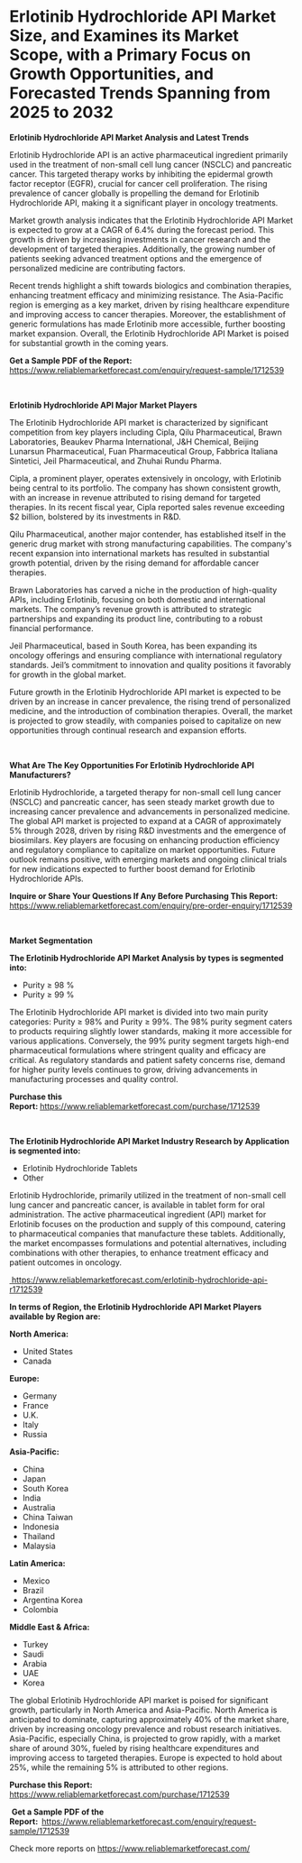 <p><h1>Erlotinib Hydrochloride API Market Size, and Examines its Market Scope, with a Primary Focus on Growth Opportunities, and Forecasted Trends Spanning from 2025 to 2032</h1></p><p><strong>Erlotinib Hydrochloride API Market Analysis and Latest Trends</strong></p>
<p><p>Erlotinib Hydrochloride API is an active pharmaceutical ingredient primarily used in the treatment of non-small cell lung cancer (NSCLC) and pancreatic cancer. This targeted therapy works by inhibiting the epidermal growth factor receptor (EGFR), crucial for cancer cell proliferation. The rising prevalence of cancer globally is propelling the demand for Erlotinib Hydrochloride API, making it a significant player in oncology treatments.</p><p>Market growth analysis indicates that the Erlotinib Hydrochloride API Market is expected to grow at a CAGR of 6.4% during the forecast period. This growth is driven by increasing investments in cancer research and the development of targeted therapies. Additionally, the growing number of patients seeking advanced treatment options and the emergence of personalized medicine are contributing factors.</p><p>Recent trends highlight a shift towards biologics and combination therapies, enhancing treatment efficacy and minimizing resistance. The Asia-Pacific region is emerging as a key market, driven by rising healthcare expenditure and improving access to cancer therapies. Moreover, the establishment of generic formulations has made Erlotinib more accessible, further boosting market expansion. Overall, the Erlotinib Hydrochloride API Market is poised for substantial growth in the coming years.</p></p>
<p><strong>Get a Sample PDF of the Report:&nbsp;</strong> <a href="https://www.reliablemarketforecast.com/enquiry/request-sample/1712539?utm_campaign=2876&utm_medium=2&utm_source=Github&utm_content=ia&utm_term=28032025&utm_id=erlotinib-hydrochloride-api">https://www.reliablemarketforecast.com/enquiry/request-sample/1712539</a></p>
<p>&nbsp;</p>
<p><strong>Erlotinib Hydrochloride API Major Market Players</strong></p>
<p><p>The Erlotinib Hydrochloride API market is characterized by significant competition from key players including Cipla, Qilu Pharmaceutical, Brawn Laboratories, Beaukev Pharma International, J&H Chemical, Beijing Lunarsun Pharmaceutical, Fuan Pharmaceutical Group, Fabbrica Italiana Sintetici, Jeil Pharmaceutical, and Zhuhai Rundu Pharma. </p><p>Cipla, a prominent player, operates extensively in oncology, with Erlotinib being central to its portfolio. The company has shown consistent growth, with an increase in revenue attributed to rising demand for targeted therapies. In its recent fiscal year, Cipla reported sales revenue exceeding $2 billion, bolstered by its investments in R&D.</p><p>Qilu Pharmaceutical, another major contender, has established itself in the generic drug market with strong manufacturing capabilities. The company's recent expansion into international markets has resulted in substantial growth potential, driven by the rising demand for affordable cancer therapies.</p><p>Brawn Laboratories has carved a niche in the production of high-quality APIs, including Erlotinib, focusing on both domestic and international markets. The company’s revenue growth is attributed to strategic partnerships and expanding its product line, contributing to a robust financial performance.</p><p>Jeil Pharmaceutical, based in South Korea, has been expanding its oncology offerings and ensuring compliance with international regulatory standards. Jeil’s commitment to innovation and quality positions it favorably for growth in the global market.</p><p>Future growth in the Erlotinib Hydrochloride API market is expected to be driven by an increase in cancer prevalence, the rising trend of personalized medicine, and the introduction of combination therapies. Overall, the market is projected to grow steadily, with companies poised to capitalize on new opportunities through continual research and expansion efforts.</p></p>
<p>&nbsp;</p>
<p><strong>What Are The Key Opportunities For Erlotinib Hydrochloride API Manufacturers?</strong></p>
<p><p>Erlotinib Hydrochloride, a targeted therapy for non-small cell lung cancer (NSCLC) and pancreatic cancer, has seen steady market growth due to increasing cancer prevalence and advancements in personalized medicine. The global API market is projected to expand at a CAGR of approximately 5% through 2028, driven by rising R&D investments and the emergence of biosimilars. Key players are focusing on enhancing production efficiency and regulatory compliance to capitalize on market opportunities. Future outlook remains positive, with emerging markets and ongoing clinical trials for new indications expected to further boost demand for Erlotinib Hydrochloride APIs.</p></p>
<p><strong>Inquire or Share Your Questions If Any Before Purchasing This Report:</strong> <a href="https://www.reliablemarketforecast.com/enquiry/pre-order-enquiry/1712539?utm_campaign=2876&utm_medium=2&utm_source=Github&utm_content=ia&utm_term=28032025&utm_id=erlotinib-hydrochloride-api">https://www.reliablemarketforecast.com/enquiry/pre-order-enquiry/1712539</a></p>
<p>&nbsp;</p>
<p><strong>Market Segmentation</strong></p>
<p><strong>The Erlotinib Hydrochloride API Market Analysis by types is segmented into:</strong></p>
<p><ul><li>Purity ≥ 98 %</li><li>Purity ≥ 99 %</li></ul></p>
<p><p>The Erlotinib Hydrochloride API market is divided into two main purity categories: Purity ≥ 98% and Purity ≥ 99%. The 98% purity segment caters to products requiring slightly lower standards, making it more accessible for various applications. Conversely, the 99% purity segment targets high-end pharmaceutical formulations where stringent quality and efficacy are critical. As regulatory standards and patient safety concerns rise, demand for higher purity levels continues to grow, driving advancements in manufacturing processes and quality control.</p></p>
<p><strong>Purchase this Report:&nbsp;</strong><a href="https://www.reliablemarketforecast.com/purchase/1712539?utm_campaign=2876&utm_medium=2&utm_source=Github&utm_content=ia&utm_term=28032025&utm_id=erlotinib-hydrochloride-api">https://www.reliablemarketforecast.com/purchase/1712539</a></p>
<p>&nbsp;</p>
<p><strong>The Erlotinib Hydrochloride API Market Industry Research by Application is segmented into:</strong></p>
<p><ul><li>Erlotinib Hydrochloride Tablets</li><li>Other</li></ul></p>
<p><p>Erlotinib Hydrochloride, primarily utilized in the treatment of non-small cell lung cancer and pancreatic cancer, is available in tablet form for oral administration. The active pharmaceutical ingredient (API) market for Erlotinib focuses on the production and supply of this compound, catering to pharmaceutical companies that manufacture these tablets. Additionally, the market encompasses formulations and potential alternatives, including combinations with other therapies, to enhance treatment efficacy and patient outcomes in oncology.</p></p>
<p><a href="https://www.reliablemarketforecast.com/erlotinib-hydrochloride-api-r1712539?utm_campaign=2876&utm_medium=2&utm_source=Github&utm_content=ia&utm_term=28032025&utm_id=erlotinib-hydrochloride-api">&nbsp;https://www.reliablemarketforecast.com/erlotinib-hydrochloride-api-r1712539</a></p>
<p><strong>In terms of Region, the Erlotinib Hydrochloride API Market Players available by Region are:</strong></p>
<p>
    <p> <strong> North America: </strong>
        <ul>
            <li>United States</li>
            <li>Canada</li>
        </ul>
        </p> 
    <p> <strong> Europe: </strong>
        <ul>
            <li>Germany</li>
            <li>France</li>
            <li>U.K.</li>
            <li>Italy</li>
            <li>Russia</li>
        </ul>
        </p> 
    <p> <strong> Asia-Pacific: </strong>
        <ul>
            <li>China</li>
            <li>Japan</li>
            <li>South Korea</li>
            <li>India</li>
            <li>Australia</li>
            <li>China Taiwan</li>
            <li>Indonesia</li>
            <li>Thailand</li>
            <li>Malaysia</li>
        </ul>
        </p> 
    <p> <strong> Latin America: </strong>
        <ul>
            <li>Mexico</li>
            <li>Brazil</li>
            <li>Argentina Korea</li>
            <li>Colombia</li>
        </ul>
        </p> 
    <p> <strong> Middle East & Africa: </strong>
        <ul>
            <li>Turkey</li>
            <li>Saudi</li>
            <li>Arabia</li>
            <li>UAE</li>
            <li>Korea</li>
        </ul>
    </p>
    </p>
<p><p>The global Erlotinib Hydrochloride API market is poised for significant growth, particularly in North America and Asia-Pacific. North America is anticipated to dominate, capturing approximately 40% of the market share, driven by increasing oncology prevalence and robust research initiatives. Asia-Pacific, especially China, is projected to grow rapidly, with a market share of around 30%, fueled by rising healthcare expenditures and improving access to targeted therapies. Europe is expected to hold about 25%, while the remaining 5% is attributed to other regions.</p></p>
<p><strong>Purchase this Report: </strong><a href="https://www.reliablemarketforecast.com/purchase/1712539?utm_campaign=2876&utm_medium=2&utm_source=Github&utm_content=ia&utm_term=28032025&utm_id=erlotinib-hydrochloride-api">https://www.reliablemarketforecast.com/purchase/1712539</a></p>
<p>&nbsp;<strong>Get a Sample PDF of the Report:&nbsp;&nbsp;</strong><a href="https://www.reliablemarketforecast.com/enquiry/request-sample/1712539?utm_campaign=2876&utm_medium=2&utm_source=Github&utm_content=ia&utm_term=28032025&utm_id=erlotinib-hydrochloride-api">https://www.reliablemarketforecast.com/enquiry/request-sample/1712539</a></p>
<p><strong></strong></p>
<p>Check more reports on <a href="https://www.reliablemarketforecast.com/?utm_campaign=2876&utm_medium=2&utm_source=Github&utm_content=ia&utm_term=28032025&utm_id=erlotinib-hydrochloride-api">https://www.reliablemarketforecast.com/</a></p>